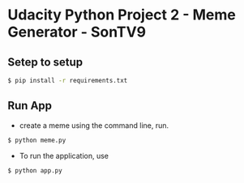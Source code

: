 # Udacity Python Project 2 - Meme Generator - SonTV9

## Setep to setup

```sh
$ pip install -r requirements.txt
```

## Run App

- create a meme using the command line, run.

```sh
$ python meme.py
```
- To run the application, use
```sh
$ python app.py
```